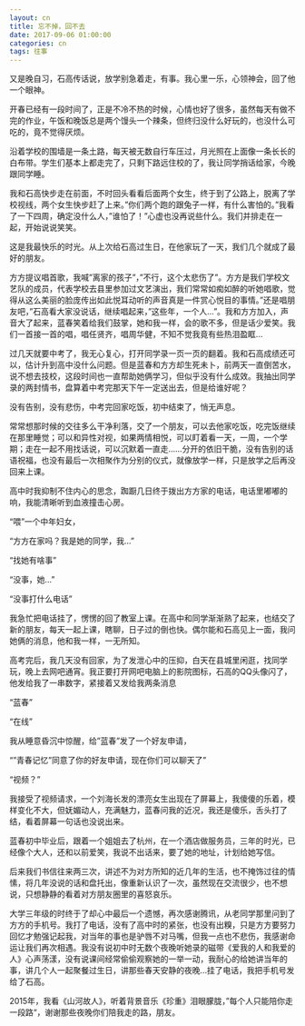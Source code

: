 ```yaml
---
layout: cn
title: 忘不掉，回不去
date: 2017-09-06 01:00:00
categories: cn
tags: 往事
---
```


又是晚自习，石高传话说，放学别急着走，有事。我心里一乐，心领神会，回了他一个眼神。

开春已经有一段时间了，正是不冷不热的时候，心情也好了很多，虽然每天有做不完的作业，午饭和晚饭总是两个馒头一个辣条，但终归没什么好玩的，也没什么可吃的，竟不觉得厌烦。

沿着学校的围墙是一条土路，每天被无数自行车压过，月光照在上面像一条长长的白布带。学生们基本上都走完了，只剩下路远住校的了，我让同学捎话给家，今晚跟同学睡。

我和石高快步走在前面，不时回头看看后面两个女生，终于到了公路上，脱离了学校视线，两个女生快步赶了上来。”你们两个跑的跟兔子一样，有什么害怕的。”我看了一下四周，确定没什么人，”谁怕了！”心虚也没再说些什么。我们并排走在一起，开始说说笑笑。

这是我最快乐的时光。从上次给石高过生日，在他家玩了一天，我们几个就成了最好的朋友。

方方提议唱首歌，我喊”离家的孩子”，”不行，这个太悲伤了”。方方是我们学校文艺队的成员，代表学校去县里参加过文艺演出，我们常常如痴如醉的听她唱歌，觉得从这么美丽的脸庞传出如此悦耳动听的声音真是一件赏心悦目的事情。”还是唱朋友吧，”石高看大家没说话，继续唱起来，”这些年，一个人…”。我和方方加入，声音大了起来，蓝春笑着给我们鼓掌，她和我一样，会的歌不多，但是话少爱笑。我们一首接一首的唱，唱任贤齐，唱周华健，不知不觉我竟有些热泪盈眶…

过几天就要中考了，我无心复心，打开同学录一页一页的翻着。我和石高成绩还可以，估计升到高中没什么问题。但是蓝春和方方却生死未卜，前两天一直倒苦水，说不想去技校，这段时间也一直帮助她俩学习，但似乎没有什么成效。我抽出同学录的两封情书，盘算着中考完那天下午一定送出去，但是给谁好呢？

没有告别，没有悲伤，中考完回家吃饭，初中结束了，悄无声息。

常常想那时候的交往多么干净利落，交了一个朋友，可以去他家吃饭，吃完饭继续在那里睡觉；可以和异性对视，如果两情相悦，可以盯着看一天，一周，一个学期；走在一起不用找话说，可以沉默着一直走……分开的依旧干脆，没有告别的话语祝福，也没有最后一次相聚作为分别的仪式，就像放学一样，只是放学之后再没回来上课。

高中时我抑制不住内心的思念，踟蹰几日终于拨出方方家的电话，电话里嘟嘟的响，我能清晰听到血液撞击心房。

 

“喂”一个中年妇女，

“方方在家吗？我是她的同学，我…”

“找她有啥事”

“没事，她…”

“没事打什么电话”

 

我急忙把电话挂了，愣愣的回了教室上课。在高中和同学渐渐熟了起来，也结交了新的朋友，每天一起上课，瞎聊，日子过的倒也快。偶尔能和石高见上一面，我问她俩的消息，他和我一样，一无所知。

高考完后，我几天没有回家，为了发泄心中的压抑，白天在县城里闲逛，找同学玩，晚上去网吧通宵。我正要打开网吧电脑上的影院图标，石高的QQ头像闪了，他发给我了一串数字，紧接着又发给我两条消息

 

“蓝春”

“在线”

 

我从睡意昏沉中惊醒，给”蓝春”发了一个好友申请，

 

“”青春记忆”同意了你的好友申请，现在你们可以聊天了”

“视频？”

 

我接受了视频请求，一个刘海长发的漂亮女生出现在了屏幕上，我傻傻的乐着，模样变化不大，但妩媚动人，充满魅力，蓝春问我的近况，我还是傻乐，舌头打了结，看着屏幕一句话也没说出来。

蓝春初中毕业后，跟着一个姐姐去了杭州，在一个酒店做服务员，三年的时光，已经像个大人，还和以前爱笑，我说不出话来，要了她的地址，计划给她写信。

后来我们书信往来两三次，讲述不为对方所知的近几年的生活，也不掩饰过往的情愫，将几年没说的话和盘托出，像重新认识了一次，虽然现在交流很少，也不想说，只想静静的看着对方朋友圈里的喜怒哀乐。

大学三年级的时终于了却心中最后一个遗憾，再次感谢腾讯，从老同学那里问到了方方的手机号。我打了电话，没有了高中时的紧张，也没有出糗，只是方方要努力回忆才勉强记起我，对当年的事也是驴唇不对马嘴，但我一点也不悲伤，我感谢命运让我们再次相遇。我没有说初中时无数个夜晚听她录的磁带《爱我的人和我爱的人》心声荡漾，没有说课间经常偷偷观察她的一举一动，我耐心的给她讲当年的事，讲几个人一起聚餐过生日，讲那些春天安静的夜晚…挂了电话，我把手机号发给了石高。

2015年，我看《山河故人》，听着背景音乐《珍重》泪眼朦胧，”每个人只能陪你走一段路“，谢谢那些夜晚你们陪我走的路，朋友。
